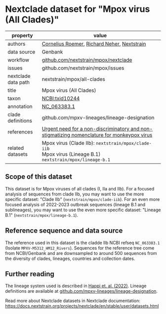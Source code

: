 # Nextclade dataset for "Mpox virus (All Clades)"

| property            | value                                                                                                                                      |
| ------------------- | ------------------------------------------------------------------------------------------------------------------------------------------ |
| authors             | [Cornelius Roemer](https://neherlab.org), [Richard Neher](https://neherlab.org), [Nextstrain](https://nextstrain.org)                      |
| data source         | Genbank                                                                                                                                    |
| workflow            | [github.com/nextstrain/mpox/nextclade](https://github.com/nextstrain/mpox/nextclade)                                                       |
| issues              | github.com/nextstrain/mpox/issues                                                                                                          |
| nextclade data path | nextstrain/mpox/all-clades                                                                                                                 |
| title               | Mpox virus (All Clades)                                                                                                                    |
| taxon               | [NCBI:txid10244](https://www.ncbi.nlm.nih.gov/Taxonomy/Browser/wwwtax.cgi?mode=Info&id=10244)                                              |
| annotation          | [NC_063383.1](https://www.ncbi.nlm.nih.gov/nuccore/NC_063383)                                                                              |
| clade definitions   | github.com/mpxv-lineages/lineage-designation                                                                                               |
| references          | [Urgent need for a non-discriminatory and non-stigmatizing nomenclature for monkeypox virus](https://doi.org/10.1371/journal.pbio.3001769) |
| related datasets    | Mpox virus (Clade IIb): `nextstrain/mpox/clade-iib`<br> Mpox virus (Lineage B.1) `nextstrain/mpox/lineage-b.1`                             |

## Scope of this dataset

This dataset is for Mpox viruses of all clades (I, IIa and IIb). For a focused analysis of sequences from clade IIb, you may want to use the more specific dataset: "Clade IIb" (`nextstrain/mpox/clade-iib`). For an even more focused analysis of 2022-2023 outbreak sequences (lineage B.1 and sublineages), you may want to use the even more specific dataset: "Lineage B.1" (`nextstrain/mpox/lineage-b.1`).

## Reference sequence and data source

The reference used in this dataset is the cladde IIb NCBI refseq `NC_063383.1` (Isolate `MPXV-M5312_HM12_Rivers`).
Sequences for the reference tree come from NCBI/Genbank and are downsampled to around 500 sequences from the diversity of clades, lineages, countries and collection dates.

## Further reading

The lineage system used is described in [Happi et. al. (2022)](https://doi.org/10.1371/journal.pbio.3001769). Lineage definitions are available at [github.com/mpxv-lineages/lineage-designation](https://github.com/nextstrain/mpox/nextclade).

Read more about Nextclade datasets in Nextclade documentation: https://docs.nextstrain.org/projects/nextclade/en/stable/user/datasets.html
